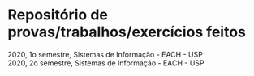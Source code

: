 # Repositório de provas/trabalhos/exercícios feitos

2020, 1o semestre, Sistemas de Informação - EACH - USP <br>
2020, 2o semestre, Sistemas de Informação - EACH - USP
